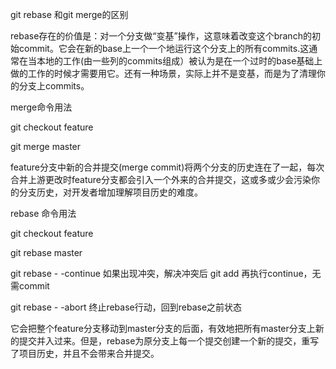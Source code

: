 git rebase 和git merge的区别

rebase存在的价值是：对一个分支做“变基”操作，这意味着改变这个branch的初始commit。它会在新的base上一个一个地运行这个分支上的所有commits.这通常在当本地的工作(由一些列的commits组成）被认为是在一个过时的base基础上做的工作的时候才需要用它。还有一种场景，实际上并不是变基，而是为了清理你的分支上commits。

merge命令用法

git checkout feature

git merge master

feature分支中新的合并提交(merge commit)将两个分支的历史连在了一起，每次合并上游更改时feature分支都会引入一个外来的合并提交，这或多或少会污染你的分支历史，对开发者增加理解项目历史的难度。

rebase 命令用法

git checkout feature

git rebase master

git rebase - -continue 如果出现冲突，解决冲突后 git add 再执行continue，无需commit

git rebase - -abort 终止rebase行动，回到rebase之前状态

它会把整个feature分支移动到master分支的后面，有效地把所有master分支上新的提交并入过来。但是，rebase为原分支上每一个提交创建一个新的提交，重写了项目历史，并且不会带来合并提交。

